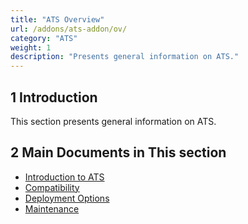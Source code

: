 ```yaml
---
title: "ATS Overview"
url: /addons/ats-addon/ov/
category: "ATS"
weight: 1
description: "Presents general information on ATS."
---
```


## 1 Introduction

This section presents general information on ATS.

## 2 Main Documents in This section

* [Introduction to ATS](/addons/ats-addon/ov-introduction/)
* [Compatibility](/addons/ats-addon/ov-compatibility/)
* [Deployment Options](/addons/ats-addon/ov-deployment/)
* [Maintenance](/addons/ats-addon/ov-maintenance/)

